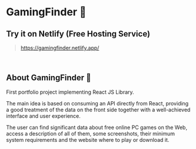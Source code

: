 # GamingFinder 🔎

## Try it on Netlify (Free Hosting Service)

> https://gamingfinder.netlify.app/

<br>

## About GamingFinder 🔎

First portfolio project implementing React JS Library.

The main idea is based on consuming an API directly from React, providing a good treatment of the data on the front side together with a well-achieved interface and user experience.

The user can find significant data about free online PC games on the Web, access a description of all of them, some screenshots, their minimum system requirements and the website where to play or download it.
